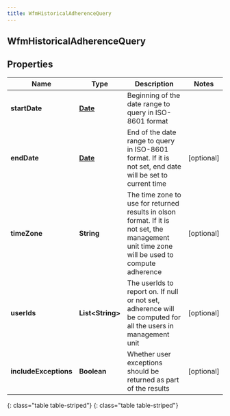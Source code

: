 ```yaml
---
title: WfmHistoricalAdherenceQuery
---
```

## WfmHistoricalAdherenceQuery


## Properties

| Name | Type | Description | Notes |
| ------------ | ------------- | ------------- | ------------- |
| **startDate** | [**Date**](Date.html) | Beginning of the date range to query in ISO-8601 format |  |
| **endDate** | [**Date**](Date.html) | End of the date range to query in ISO-8601 format. If it is not set, end date will be set to current time |  [optional] |
| **timeZone** | **String** | The time zone to use for returned results in olson format. If it is not set, the management unit time zone will be used to compute adherence |  [optional] |
| **userIds** | **List&lt;String&gt;** | The userIds to report on. If null or not set, adherence will be computed for all the users in management unit |  [optional] |
| **includeExceptions** | **Boolean** | Whether user exceptions should be returned as part of the results |  [optional] |
{: class="table table-striped"}
{: class="table table-striped"}


